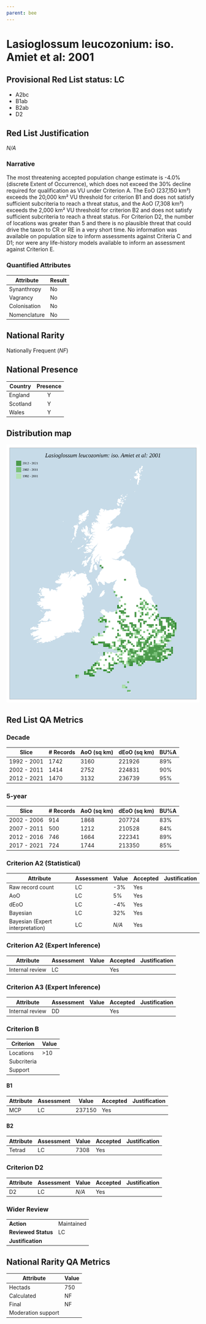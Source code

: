 ```yaml
---
parent: bee
---
```


# Lasioglossum leucozonium: iso. Amiet et al: 2001

## Provisional Red List status: LC
- A2bc
- B1ab
- B2ab
- D2

## Red List Justification
*N/A*

### Narrative


The most threatening accepted population change estimate is -4.0% (discrete Extent of Occurrence), which does not exceed the 30% decline required for qualification as VU under Criterion A. The EoO (237,150 km²) exceeds the 20,000 km² VU threshold for criterion B1 and does not satisfy sufficient subcriteria to reach a threat status, and the AoO (7,308 km²) exceeds the 2,000 km² VU threshold for criterion B2 and does not satisfy sufficient subcriteria to reach a threat status. For Criterion D2, the number of locations was greater than 5 and there is no plausible threat that could drive the taxon to CR or RE in a very short time. No information was available on population size to inform assessments against Criteria C and D1; nor were any life-history models available to inform an assessment against Criterion E.

### Quantified Attributes
|Attribute|Result|
|---|---|
|Synanthropy|No|
|Vagrancy|No|
|Colonisation|No|
|Nomenclature|No|


## National Rarity
Nationally Frequent (*NF*)

## National Presence
|Country|Presence
|---|:-:|
|England|Y|
|Scotland|Y|
|Wales|Y|


## Distribution map
![](../map/121.svg)

## Red List QA Metrics
### Decade
| Slice | # Records | AoO (sq km) | dEoO (sq km) |BU%A |
|---|---|---|---|---|
|1992 - 2001|1742|3160|221926|89%|
|2002 - 2011|1414|2752|224831|90%|
|2012 - 2021|1470|3132|236739|95%|

### 5-year
| Slice | # Records | AoO (sq km) | dEoO (sq km) |BU%A |
|---|---|---|---|---|
|2002 - 2006|914|1868|207724|83%|
|2007 - 2011|500|1212|210528|84%|
|2012 - 2016|746|1664|222341|89%|
|2017 - 2021|724|1744|213350|85%|

### Criterion A2 (Statistical)
|Attribute|Assessment|Value|Accepted|Justification
|---|---|---|---|---|
|Raw record count|LC|-3%|Yes||
|AoO|LC|5%|Yes||
|dEoO|LC|-4%|Yes||
|Bayesian|LC|32%|Yes||
|Bayesian (Expert interpretation)|LC|*N/A*|Yes||

### Criterion A2 (Expert Inference)
|Attribute|Assessment|Value|Accepted|Justification
|---|---|---|---|---|
|Internal review|LC||Yes||

### Criterion A3 (Expert Inference)
|Attribute|Assessment|Value|Accepted|Justification
|---|---|---|---|---|
|Internal review|DD||Yes||

### Criterion B
|Criterion| Value|
|---|---|
|Locations|>10|
|Subcriteria||
|Support||

#### B1
|Attribute|Assessment|Value|Accepted|Justification
|---|---|---|---|---|
|MCP|LC|237150|Yes||

#### B2
|Attribute|Assessment|Value|Accepted|Justification
|---|---|---|---|---|
|Tetrad|LC|7308|Yes||

### Criterion D2
|Attribute|Assessment|Value|Accepted|Justification
|---|---|---|---|---|
|D2|LC|*N/A*|Yes||

### Wider Review
|  |  |
|---|---|
|**Action**|Maintained|
|**Reviewed Status**|LC|
|**Justification**||

## National Rarity QA Metrics
|Attribute|Value|
|---|---|
|Hectads|750|
|Calculated|NF|
|Final|NF|
|Moderation support||
